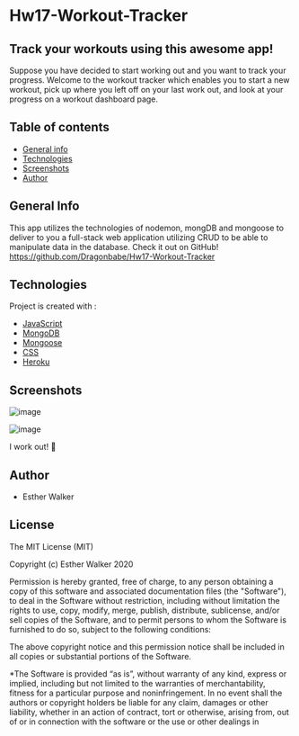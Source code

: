 # Hw17-Workout-Tracker
## Track your workouts using this awesome app! 

Suppose you have decided to start working out and you want to track your progress. Welcome to the workout tracker which enables you to start a new workout, pick up where you left off on your last work out, and look at your progress on a workout dashboard page.

## Table of contents

- [General info](#general-info)
- [Technologies](#Technologies)
- [Screenshots](#screenshots)
- [Author](#Author)
## General Info

This app utilizes the technologies of nodemon, mongDB and mongoose to deliver to you a full-stack web application utilizing CRUD to be able to manipulate data in the database.
Check it out on GitHub! https://github.com/Dragonbabe/Hw17-Workout-Tracker
## Technologies

Project is created with :

- [JavaScript](https://www.javascript.com/)
- [MongoDB](https://www.mongodb.com/)
- [Mongoose](https://blog.cloudboost.io/everything-you-need-to-know-about-mongoose-63fcf8564d52)
- [CSS](https://www.w3schools.com/css/)
- [Heroku](https://devcenter.heroku.com/articles/deploying-nodejs)
## Screenshots
![image](main.page.png)

![image](add.to.last.workout.png)

I work out! :musical_note: 






## Author

- Esther Walker

## License

The MIT License (MIT)

Copyright (c) Esther Walker 2020

Permission is hereby granted, free of charge, to any person obtaining a copy
of this software and associated documentation files (the "Software"), to deal
in the Software without restriction, including without limitation the rights
to use, copy, modify, merge, publish, distribute, sublicense, and/or sell
copies of the Software, and to permit persons to whom the Software is
furnished to do so, subject to the following conditions:

The above copyright notice and this permission notice shall be included in
all copies or substantial portions of the Software.

*The Software is provided “as is”, without warranty of any kind, express or implied, including but not limited to the warranties of merchantability, fitness for a particular purpose and noninfringement. In no event shall the authors or copyright holders be liable for any claim, damages or other liability, whether in an action of contract, tort or otherwise, arising from, out of or in connection with the software or the use or other dealings in

